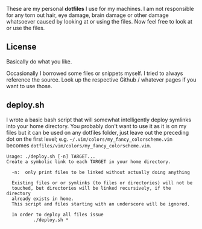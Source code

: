 These are my personal **dotfiles** I use for my machines. I am not responsible
for any torn out hair, eye damage, brain damage or other damage whatsoever
caused by looking at or using the files. Now feel free to look at or use the
files.

## License
Basically do what you like.

Occasionally I borrowed some files or snippets myself. I tried to always
reference the source. Look up the respective Github / whatever pages if you want
to use those.

## deploy.sh
I wrote a basic bash script that will somewhat intelligently deploy symlinks
into your home directory. You probably don't want to use it as it is on my files
but it can be used on any dotfiles folder, just leave out the preceding dot on
the first level; e.g. `~/.vim/colors/my_fancy_colorscheme.vim` becomes
`dotfiles/vim/colors/my_fancy_colorscheme.vim`.

```
Usage: ./deploy.sh [-n] TARGET...
Create a symbolic link to each TARGET in your home directory.

  -n:  only print files to be linked without actually doing anything

  Existing files or or symlinks (to files or directories) will not be
  touched, but directories will be linked recursively, if the directory
  already exists in home.
  This script and files starting with an underscore will be ignored.

  In order to deploy all files issue
          ./deploy.sh *
```

